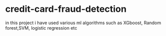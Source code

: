 # credit-card-fraud-detection
in this project i have used various ml algorithms such as XGboost, Random forest,SVM, logistic regression etc
